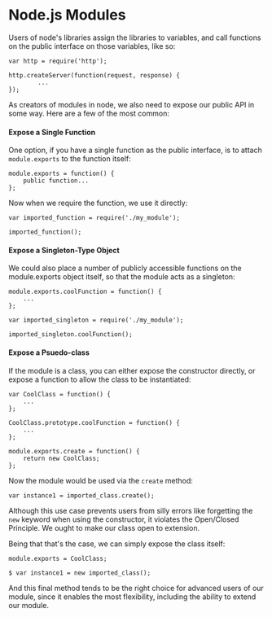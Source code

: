 # Node.js Modules

Users of node's libraries assign the libraries to variables, and call functions on the public interface on those variables, like so:

	var http = require('http');
	
	http.createServer(function(request, response) {
			...
	});
	
As creators of modules in node, we also need to expose our public API in some way. Here are a few of the most common:

#### Expose a Single Function

One option, if you have a single function as the public interface, is to attach `module.exports` to the function itself:

	module.exports = function() {
		public function...
	};
	
Now when we require the function, we use it directly:

	var imported_function = require('./my_module');
	
	imported_function();
	
#### Expose a Singleton-Type Object

We could also place a number of publicly accessible functions on the module.exports object itself, so that the module acts as a singleton:

	module.exports.coolFunction = function() {
		...
	};

	var imported_singleton = require('./my_module');
	
	imported_singleton.coolFunction();
	
#### Expose a Psuedo-class

If the module is a class, you can either expose the constructor directly, or expose a function to allow the class to be instantiated:

	var CoolClass = function() {
		...
	};
	
	CoolClass.prototype.coolFunction = function() {
		...
	};
	
	module.exports.create = function() {
		return new CoolClass;
	};
	
Now the module would be used via the `create` method:

	var instance1 = imported_class.create();
	
Although this use case prevents users from silly errors like forgetting the `new` keyword when using the constructor, it violates the Open/Closed Principle. We ought to make our class open to extension.

Being that that's the case, we can simply expose the class itself:

	module.exports = CoolClass;
	
	$ var instance1 = new imported_class();
	
And this final method tends to be the right choice for advanced users of our module, since it enables the most flexibility, including the ability to extend our module.

	
	